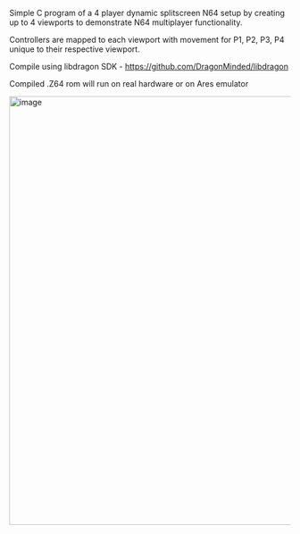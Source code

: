 Simple C program of a 4 player dynamic splitscreen N64 setup by creating up to 4 viewports to demonstrate N64 multiplayer functionality. 

Controllers are mapped to each viewport with movement for P1, P2, P3, P4 unique to their respective viewport.

Compile using libdragon SDK - https://github.com/DragonMinded/libdragon

Compiled .Z64 rom will run on real hardware or on Ares emulator

<img width="959" height="768" alt="image" src="https://github.com/user-attachments/assets/a9c804e0-3517-4314-b304-0b36c472229b" />
